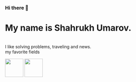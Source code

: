 ### Hi there 👋<br>
<h1>My name is Shahrukh Umarov.</h1><br>
I like solving problems, traveling and news.<br>
my favorite fields
<p><img src="https://www.freepnglogos.com/uploads/php-logo-png/php-logo-php-icon-logo-brands-for-4.png" width="60"/>
<img src="https://upload.wikimedia.org/wikipedia/commons/thumb/3/36/Logo.min.svg/2560px-Logo.min.svg.png" width="60"/>
</p>
